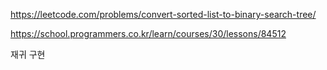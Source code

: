 https://leetcode.com/problems/convert-sorted-list-to-binary-search-tree/

https://school.programmers.co.kr/learn/courses/30/lessons/84512


재귀 구현